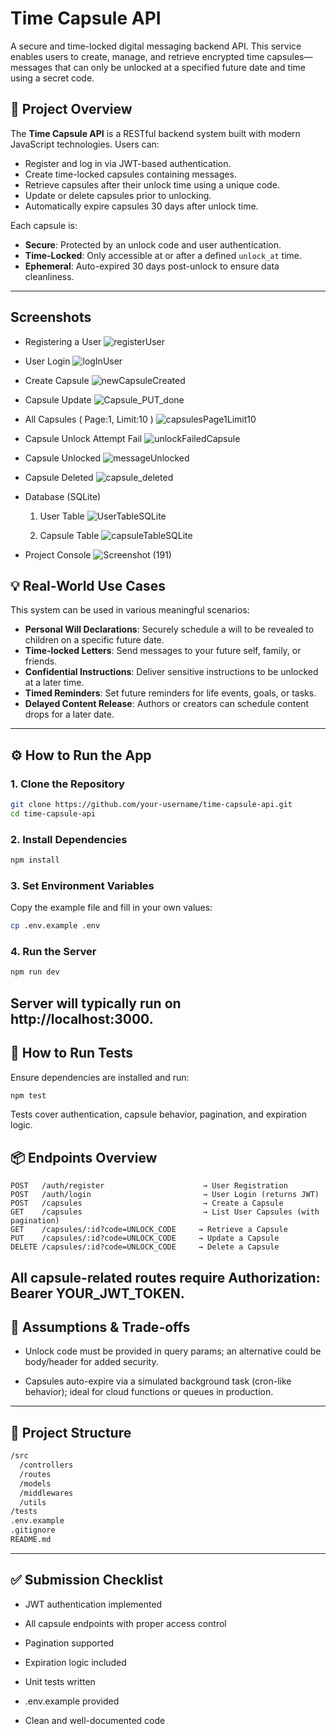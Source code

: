 # Time Capsule API

A secure and time-locked digital messaging backend API. This service enables users to create, manage, and retrieve encrypted time capsules—messages that can only be unlocked at a specified future date and time using a secret code.

## 🧠 Project Overview

The **Time Capsule API** is a RESTful backend system built with modern JavaScript technologies. Users can:
- Register and log in via JWT-based authentication.
- Create time-locked capsules containing messages.
- Retrieve capsules after their unlock time using a unique code.
- Update or delete capsules prior to unlocking.
- Automatically expire capsules 30 days after unlock time.

Each capsule is:
- **Secure**: Protected by an unlock code and user authentication.
- **Time-Locked**: Only accessible at or after a defined `unlock_at` time.
- **Ephemeral**: Auto-expired 30 days post-unlock to ensure data cleanliness.

---
## Screenshots

- Registering a User
![registerUser](https://github.com/user-attachments/assets/7f001595-edf7-47dd-87fb-f82804662b5c)

- User Login
  ![logInUser](https://github.com/user-attachments/assets/45a7f223-9da0-457d-b555-cebc78f10f28)

- Create Capsule
  ![newCapsuleCreated](https://github.com/user-attachments/assets/4ddfd136-171e-411c-87dd-cce240ce9b93)

- Capsule Update
  ![Capsule_PUT_done](https://github.com/user-attachments/assets/7850d5bf-c389-4763-97de-e68521c25eb0)

- All Capsules ( Page:1, Limit:10 )
  ![capsulesPage1Limit10](https://github.com/user-attachments/assets/b1b3e1c4-927b-41cb-8d55-c91834ddb905)

- Capsule Unlock Attempt Fail
  ![unlockFailedCapsule](https://github.com/user-attachments/assets/52d96cac-18dc-4e3d-bfe1-f6ed50d03b6b)

- Capsule Unlocked
  ![messageUnlocked](https://github.com/user-attachments/assets/5982ce00-fadb-43d3-a880-3b98d130e02a)

- Capsule Deleted
  ![capsule_deleted](https://github.com/user-attachments/assets/8f512e43-7bee-4816-93e5-3680ba8f886b)

- Database (SQLite)
   1. User Table
      ![UserTableSQLite](https://github.com/user-attachments/assets/34d1c433-e0a2-4697-8888-cc5b495d220b)

   2. Capsule Table
     ![capsuleTableSQLite](https://github.com/user-attachments/assets/4361f674-e196-4334-991d-6baccc9ecc20)

- Project Console
  ![Screenshot (191)](https://github.com/user-attachments/assets/b19e283f-d022-443d-a81e-0796ad209fee)

## 💡 Real-World Use Cases

This system can be used in various meaningful scenarios:
- **Personal Will Declarations**: Securely schedule a will to be revealed to children on a specific future date.
- **Time-locked Letters**: Send messages to your future self, family, or friends.
- **Confidential Instructions**: Deliver sensitive instructions to be unlocked at a later time.
- **Timed Reminders**: Set future reminders for life events, goals, or tasks.
- **Delayed Content Release**: Authors or creators can schedule content drops for a later date.

---

## ⚙️ How to Run the App

### 1. Clone the Repository

```bash
git clone https://github.com/your-username/time-capsule-api.git
cd time-capsule-api
```
### 2. Install Dependencies
```bash
npm install
```
### 3. Set Environment Variables
Copy the example file and fill in your own values:
```bash
cp .env.example .env
```
### 4. Run the Server
```bash
npm run dev
```
Server will typically run on http://localhost:3000.
---

## 🧪 How to Run Tests
Ensure dependencies are installed and run:

```bash
npm test
```
Tests cover authentication, capsule behavior, pagination, and expiration logic.

## 📦 Endpoints Overview

```http
POST   /auth/register                      → User Registration  
POST   /auth/login                         → User Login (returns JWT)  
POST   /capsules                           → Create a Capsule  
GET    /capsules                           → List User Capsules (with pagination)  
GET    /capsules/:id?code=UNLOCK_CODE     → Retrieve a Capsule  
PUT    /capsules/:id?code=UNLOCK_CODE     → Update a Capsule  
DELETE /capsules/:id?code=UNLOCK_CODE     → Delete a Capsule
```

All capsule-related routes require Authorization: Bearer YOUR_JWT_TOKEN.
---
## 📝 Assumptions & Trade-offs
- Unlock code must be provided in query params; an alternative could be body/header for added security.

- Capsules auto-expire via a simulated background task (cron-like behavior); ideal for cloud functions or queues in production.
---
## 📁 Project Structure
```bash
/src
  /controllers
  /routes
  /models
  /middlewares
  /utils
/tests
.env.example
.gitignore
README.md
```
---
## ✅ Submission Checklist
- JWT authentication implemented

- All capsule endpoints with proper access control

- Pagination supported

- Expiration logic included

- Unit tests written

- .env.example provided

- Clean and well-documented code
